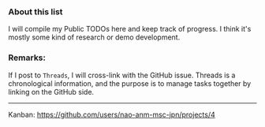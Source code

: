 ### About this list
I will compile my Public TODOs here and keep track of progress.
I think it's mostly some kind of research or demo development.

### Remarks:
If I post to `Threads`, I will cross-link with the GitHub issue.
Threads is a chronological information, and the purpose is to manage tasks together by linking on the GitHub side.

---

Kanban:
https://github.com/users/nao-anm-msc-jpn/projects/4
